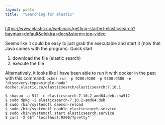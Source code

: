 ```yaml
---
layout: posts
title:  "Searching for elastic"
---
```

https://www.elastic.co/webinars/getting-started-elasticsearch?baymax=default&elektra=docs&storm=top-video

Seems like it could be easy to just grab the executable and start it (now that Java comes with the program). 
Quick start

1. download the file (elastic search)
2. execute the file

Alternatively, it looks like I have been able to run it with docker in the past with this command:
`ocker run -p 9200:9200 -p 9300:9300 -e "discovery.type=single-node" docker.elastic.co/elasticsearch/elasticsearch:7.10.1`

```wget https://artifacts.elastic.co/downloads/elasticsearch/elasticsearch-7.10.2-amd64.deb.sha512
$ shasum -a 512 -c elasticsearch-7.10.2-amd64.deb.sha512
$ sudo dpkg -i elasticsearch-7.10.2-amd64.deb
$ sudo /bin/systemctl daemon-reload
$ sudo /bin/systemctl enable elasticsearch.service
$ sudo /bin/systemctl start elasticsearch.service
$ curl -X GET "localhost:9200/?pretty"```
